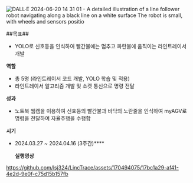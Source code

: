 
![DALL·E 2024-06-20 14 31 01 - A detailed illustration of a line follower robot navigating along a black line on a white surface  The robot is small, with wheels and sensors positio](https://github.com/lsj324/LincTrace/assets/170494075/755556ca-d286-4a7c-9387-3c03b27007b1)


##목표##

- YOLO로 신호등을 인식하여 빨간불에는 멈추고 파란불에 움직이는 라인트레이서 개발

**역할**

- 총 5명 (라인트레이서 코드 개발, YOLO 학습 및 적용)
- 라인트레이서 알고리즘 개발 및 소켓 통신으로 명령 전달

**성과**

- 노트북 웹캠을 이용하여 신호등의 빨간불과 바닥의 노란줄을 인식하여 myAGV로 명령을 전달하여 자율주행을 수행함

**시기**

- 2024.03.27 ~ 2024.04.16 (3주간)****

  **실행영상**
  

https://github.com/lsj324/LincTrace/assets/170494075/17bc1a29-af41-4e2d-9e0f-c75d15b157fb

